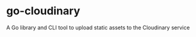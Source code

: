 go-cloudinary
=============

A Go library and CLI tool to upload static assets to the Cloudinary service
